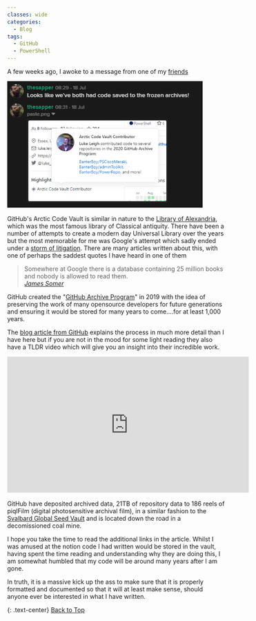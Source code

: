 ```yaml
---
classes: wide
categories:
  - Blog
tags:
  - GitHub
  - PowerShell
---
```


A few weeks ago, I awoke to a message from one of my [friends](https://twitter.com/InfosecSapper)

![](/assets/images/CodeVault/ArcticVaultMessage.png)

GitHub's Arctic Code Vault is similar in nature to the [Library of Alexandria](https://www.britannica.com/topic/Library-of-Alexandria), which was the most famous library of Classical antiquity. There have been a number of attempts to create a modern day Universal Library over the years but the most memorable for me was Google's attempt which sadly ended under a [storm of litigation](https://www.edsurge.com/news/2017-08-10-what-happened-to-google-s-effort-to-scan-millions-of-university-library-books). There are many articles written about this, with one of perhaps the saddest quotes I have heard in one of them

> Somewhere at Google there is a database containing 25 million books and nobody is allowed to read them.  
> <cite><a href="https://www.theatlantic.com/technology/archive/2017/04/the-tragedy-of-google-books/523320/">James Somer</a></cite>

GitHub created the "[GitHub Archive Program](https://archiveprogram.github.com/)" in 2019 with the idea of preserving the work of many opensource developers for future generations and ensuring it would be stored for many years to come....for at least 1,000 years.

The [blog article from GitHub](https://github.blog/2020-07-16-github-archive-program-the-journey-of-the-worlds-open-source-code-to-the-arctic/) explains the process in much more detail than I have here but if you are not in the mood for some light reading they also have a TLDR video which will give you an insight into their incredible work.

<iframe width="560" height="315" src="https://www.youtube.com/embed/fzI9FNjXQ0o" frameborder="0" allow="accelerometer; autoplay; encrypted-media; gyroscope; picture-in-picture" allowfullscreen></iframe>

GitHub have deposited archived data, 21TB of repository data to 186 reels of piqlFilm (digital photosensitive archival film), in a similar fashion to the [Svalbard Global Seed Vault](https://www.seedvault.no/) and is located down the road in a decomissioned coal mine.

I hope you take the time to read the additional links in the article. Whilst I was amused at the notion code I had written would be stored in the vault, having spent the time reading and understanding why they are doing this, I am somewhat humbled that my code will be around many years after I am gone.

In truth, it is a massive kick up the ass to make sure that it is properly formatted and documented so that it will at least make sense, should anyone ever be interested in what I have written.

{: .text-center}
<a href="#" class="btn btn--info btn--small">Back to Top</a>
